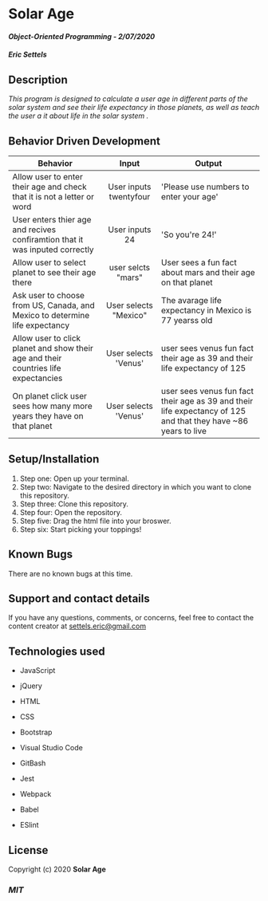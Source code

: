 # Solar Age

#### _Object-Oriented Programming_ - _2/07/2020_

#### _Eric Settels_

## **Description**

_This program is designed to calculate a user age in different parts of the solar system and see their life expectancy in those planets, as well as teach the user a  it about life in the solar system ._

## **Behavior Driven Development**

| Behavior | Input | Output |
|----------|:-----:|--------|
| Allow user to enter their age and check that it is not a letter or word | User inputs twentyfour  | 'Please use numbers to enter your age' |
| User enters thier age and recives confiramtion that it was inputed correctly | User inputs 24  | 'So you're 24!' |
| Allow user to select planet to see their age there | user selcts "mars" | User sees a fun fact about mars and their age on that planet |
| Ask user to choose from US, Canada, and Mexico to determine life expectancy | User selects "Mexico" | The avarage life expectancy in Mexico is 77 yearss old |
| Allow user to click planet and show their age and their countries life expectancies  | User selects 'Venus' |user sees venus fun fact their age as 39 and their life expectancy of 125 |
| On planet click user sees how many more years they have on that planet | User selects 'Venus' | user sees venus fun fact their age as 39 and their life expectancy of 125 and that they have ~86 years to live |


## **Setup/Installation**

1. Step one: Open up your terminal.
2. Step two: Navigate to the desired directory in which you want to clone this repository.
3. Step three: Clone this repository.
4. Step four: Open the repository.
5. Step five: Drag the html file into your broswer. 
6. Step six: Start picking your toppings!

## **Known Bugs**

There are no known bugs at this time.

## **Support and contact details**

If you have any questions, comments, or concerns, feel free to contact the content creator at settels.eric@gmail.com 

## **Technologies used**

* JavaScript

* jQuery

* HTML

* CSS

* Bootstrap

* Visual Studio Code

* GitBash

* Jest

* Webpack

* Babel

* ESlint

## **License**

Copyright (c) 2020 **Solar Age**

### **_MIT_**